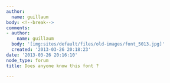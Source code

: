 ```yaml
---
author:
  name: guillaum
body: <!--break-->
comments:
- author:
    name: guillaum
  body: '[img:sites/default/files/old-images/font_5013.jpg]'
  created: '2013-03-26 20:18:23'
date: '2013-03-26 20:16:10'
node_type: forum
title: Does anyone know this font ?

---
```

